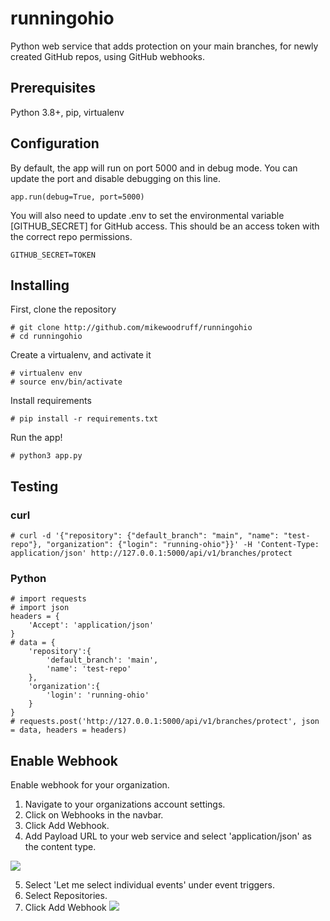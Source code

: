 # runningohio

Python web service that adds protection on your main branches, for newly created GitHub repos, using GitHub webhooks.

## Prerequisites

Python 3.8+, pip, virtualenv

## Configuration

By default, the app will run on port 5000 and in debug mode. You can update the port and disable debugging on this line.

    app.run(debug=True, port=5000)

You will also need to update .env to set the environmental variable [GITHUB_SECRET] for GitHub access. This should be an access token with the correct repo permissions.

    GITHUB_SECRET=TOKEN

## Installing

First, clone the repository

    # git clone http://github.com/mikewoodruff/runningohio
    # cd runningohio

Create a virtualenv, and activate it

    # virtualenv env 
    # source env/bin/activate

Install requirements

    # pip install -r requirements.txt

Run the app!

    # python3 app.py

## Testing

### curl

    # curl -d '{"repository": {"default_branch": "main", "name": "test-repo"}, "organization": {"login": "running-ohio"}}' -H 'Content-Type: application/json' http://127.0.0.1:5000/api/v1/branches/protect

### Python

    # import requests
    # import json
    headers = {
        'Accept': 'application/json'
    }
    # data = {
        'repository':{
            'default_branch': 'main',
            'name': 'test-repo'
        },
        'organization':{
            'login': 'running-ohio'
        }
    }
    # requests.post('http://127.0.0.1:5000/api/v1/branches/protect', json = data, headers = headers)

## Enable Webhook

Enable webhook for your organization.

1. Navigate to your organizations account settings.
2. Click on Webhooks in the navbar.
3. Click Add Webhook.
4. Add Payload URL to your web service and select 'application/json' as the content type.
    
![](https://github.com/mikewoodruff/runningohio/blob/feature-branch/docs/webhook1.png?raw=true)

5. Select 'Let me select individual events' under event triggers.
6. Select Repositories.
7. Click Add Webhook
![](https://github.com/mikewoodruff/runningohio/blob/feature-branch/docs/webhook2.png?raw=true)
